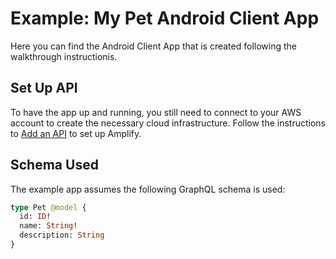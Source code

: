 # Example: My Pet Android Client App

Here you can find the Android Client App that is created following the walkthrough instructionis.  

## Set Up API
To have the app up and running, you still need to connect to your AWS account to create the necessary cloud infrastructure. Follow the instructions to [Add an API](https://github.com/janeshenamazon/amplify-android#installing-the-aws-amplify-cli-amd-initializing-a-new-aws-amplify-project) to set up Amplify.

## Schema Used

The example app assumes the following GraphQL schema is used: 

```graphql
type Pet @model {
  id: ID!
  name: String!
  description: String
}
```

